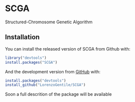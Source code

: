 
<!-- README.md is generated from README.Rmd. Please edit that file -->
SCGA
====

<!-- badges: start -->
<!-- badges: end -->
Structured-Chromosome Genetic Algorithm

Installation
------------

You can install the released version of SCGA from Github with:

``` r
library("devtools")
install.packages("SCGA")
```

And the development version from [GitHub](https://github.com/) with:

``` r
install.packages("devtools")
install_github("LorenzoGentile/SCGA")
```

Soon a full descrition of the package will be available <!-- ## Example -->

<!-- This is a basic example which shows you how to solve a common problem: -->
<!-- ```{r example} -->
<!-- library(SCGA) -->
<!-- ## basic example code -->
<!-- ``` -->
<!-- What is special about using `README.Rmd` instead of just `README.md`? You can include R chunks like so: -->
<!-- ```{r cars} -->
<!-- summary(cars) -->
<!-- ``` -->
<!-- You'll still need to render `README.Rmd` regularly, to keep `README.md` up-to-date. -->
<!-- You can also embed plots, for example: -->
<!-- ```{r pressure, echo = FALSE} -->
<!-- plot(pressure) -->
<!-- ``` -->
<!-- In that case, don't forget to commit and push the resulting figure files, so they display on GitHub! -->
